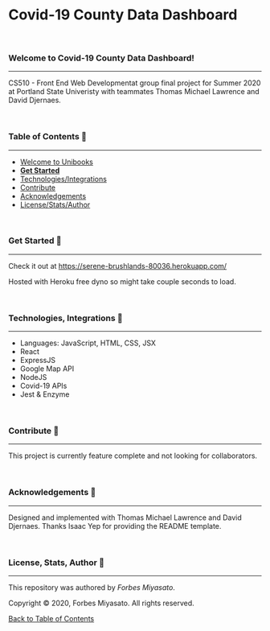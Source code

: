 # Covid-19 County Data Dashboard

<br />

### Welcome to Covid-19 County Data Dashboard!
<hr>

CS510 - Front End Web Developmentat group final project for Summer 2020 at Portland State Univeristy with teammates Thomas Michael Lawrence and David Djernaes.

<br />

### Table of Contents <g-emoji class="g-emoji" alias="book" fallback-src="https://github.githubassets.com/images/icons/emoji/unicode/1f4d6.png">📖</g-emoji>
<hr>

  - [Welcome to Unibooks](#welcome-to-unibooks)
  - [**Get Started**](#get-started-)
  - [Technologies/Integrations](#technologies-integrations-)
  - [Contribute](#contribute-)
  - [Acknowledgements](#acknowledgements-)
  - [License/Stats/Author](#license-stats-author-)

<br />

### Get Started <g-emoji class="g-emoji" alias="rocket" fallback-src="https://github.githubassets.com/images/icons/emoji/unicode/1f680.png">🚀</g-emoji>
<hr>

Check it out at https://serene-brushlands-80036.herokuapp.com/

Hosted with Heroku free dyno so might take couple seconds to load. 

<br />

### Technologies, Integrations <g-emoji class="g-emoji" alias="toolbox" fallback-src="https://github.githubassets.com/images/icons/emoji/unicode/1f9f0.png">🧰</g-emoji>
<hr>

  - Languages: JavaScript, HTML, CSS, JSX
  - React
  - ExpressJS
  - Google Map API
  - NodeJS
  - Covid-19 APIs
  - Jest & Enzyme
  
<br />

### Contribute <g-emoji class="g-emoji" alias="handshake" fallback-src="https://github.githubassets.com/images/icons/emoji/unicode/1f91d.png">🤝</g-emoji>
<hr>

This project is currently feature complete and not looking for collaborators.

<br />

### Acknowledgements <g-emoji class="g-emoji" alias="blue_heart" fallback-src="https://github.githubassets.com/images/icons/emoji/unicode/1f499.png">💙</g-emoji>
<hr>

Designed and implemented with Thomas Michael Lawrence and David Djernaes. 
Thanks Isaac Yep for providing the README template.

<br />

### License, Stats, Author <g-emoji class="g-emoji" alias="scroll" fallback-src="https://github.githubassets.com/images/icons/emoji/unicode/1f4dc.png">📜</g-emoji>
<hr>
<!-- badge cluster -->

This repository was authored by *Forbes Miyasato*.

Copyright © 2020, Forbes Miyasato. All rights reserved.

[Back to Table of Contents](#table-of-contents-)

